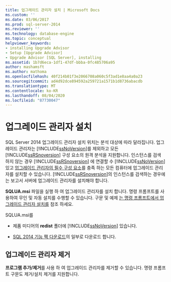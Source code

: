 ```yaml
---
title: 업그레이드 관리자 설치 | Microsoft Docs
ms.custom: ''
ms.date: 03/06/2017
ms.prod: sql-server-2014
ms.reviewer: ''
ms.technology: database-engine
ms.topic: conceptual
helpviewer_keywords:
- installing Upgrade Advisor
- Setup [Upgrade Advisor]
- Upgrade Advisor [SQL Server], installing
ms.assetid: 1b7d6eca-1df1-47df-bbba-0fc485706a95
author: mashamsft
ms.author: mathoma
ms.openlocfilehash: 40f214b01f3e2066708a060c5f3ad1e8aa4a0a23
ms.sourcegitcommit: ad4d92dce894592a259721a1571b1d8736abacdb
ms.translationtype: MT
ms.contentlocale: ko-KR
ms.lasthandoff: 08/04/2020
ms.locfileid: "87730047"
---
```

# <a name="installing-upgrade-advisor"></a>업그레이드 관리자 설치
  SQL Server 2014 업그레이드 관리자 설치 위치는 분석 대상에 따라 달라집니다. 업그레이드 관리자는 [!INCLUDE[ssNoVersion](../../includes/ssnoversion-md.md)]를 제외하고 모든 [!INCLUDE[ssRSnoversion](../../includes/ssrsnoversion-md.md)] 구성 요소의 원격 분석을 지원합니다. 인스턴스를 검색 하지 않는 경우 [!INCLUDE[ssRSnoversion](../../includes/ssrsnoversion-md.md)] 에 연결할 수 [!INCLUDE[ssNoVersion](../../includes/ssnoversion-md.md)] 있고 [업그레이드 관리자의 필수 구성 요소](../../../2014/sql-server/install/upgrade-advisor-prerequisites.md)를 충족 하는 모든 컴퓨터에 업그레이드 관리자를 설치할 수 있습니다. [!INCLUDE[ssRSnoversion](../../includes/ssrsnoversion-md.md)]의 인스턴스를 검색하는 경우에는 보고서 서버에 업그레이드 관리자를 설치해야 합니다.  
  
 **SQLUA.msi** 파일을 실행 하 여 업그레이드 관리자를 설치 합니다. 명령 프롬프트를 사용하여 무인 및 자동 설치를 수행할 수 있습니다. 구문 및 예제 [는 명령 프롬프트에서 업그레이드 관리자 설치를](../../../2014/sql-server/install/installing-upgrade-advisor-from-the-command-prompt.md) 참조 하세요.  
  
 SQLUA.msi를  
  
-   제품 미디어의 **redist** 폴더에 [!INCLUDE[ssNoVersion](../../includes/ssnoversion-md.md)] 있습니다.  
  
-   [SQL 2014 기능 팩 다운로드](https://www.microsoft.com/download/details.aspx?id=42295)의 일부로 다운로드 합니다.  
  
## <a name="uninstalling-upgrade-advisor"></a>업그레이드 관리자 제거  
 **프로그램 추가/제거**를 사용 하 여 업그레이드 관리자를 제거할 수 있습니다. 명령 프롬프트 구문도 제거/설치 제거를 지원합니다.  
  
  
